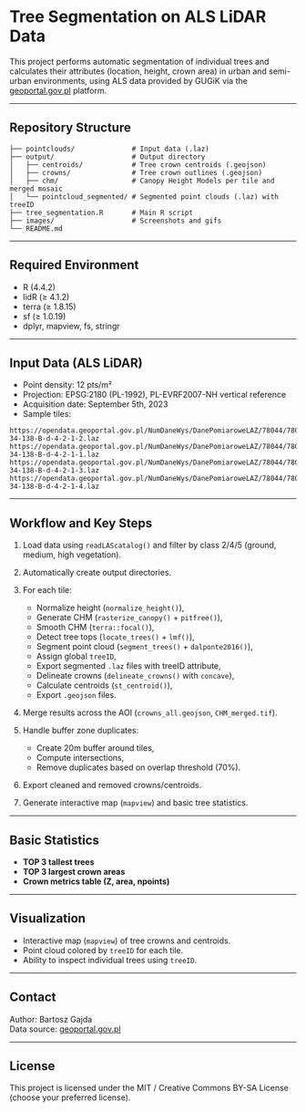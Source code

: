 # Tree Segmentation on ALS LiDAR Data

This project performs automatic segmentation of individual trees and calculates their attributes (location, height, crown area) in urban and semi-urban environments, using ALS data provided by GUGiK via the [geoportal.gov.pl](https://geoportal.gov.pl) platform.

---

## Repository Structure

```
├── pointclouds/              # Input data (.laz)
├── output/                   # Output directory
│   ├── centroids/            # Tree crown centroids (.geojson)
│   ├── crowns/               # Tree crown outlines (.geojson)
│   ├── chm/                  # Canopy Height Models per tile and merged mosaic
│   └── pointcloud_segmented/ # Segmented point clouds (.laz) with treeID
├── tree_segmentation.R       # Main R script
├── images/                   # Screenshots and gifs
└── README.md
```

---

## Required Environment

- R (4.4.2)
- lidR (≥ 4.1.2)
- terra (≥ 1.8.15)
- sf (≥ 1.0.19)
- dplyr, mapview, fs, stringr

---

## Input Data (ALS LiDAR)

- Point density: 12 pts/m²
- Projection: EPSG:2180 (PL-1992), PL-EVRF2007-NH vertical reference
- Acquisition date: September 5th, 2023
- Sample tiles:

```
https://opendata.geoportal.gov.pl/NumDaneWys/DanePomiaroweLAZ/78044/78044_1402254_N-34-138-B-d-4-2-1-2.laz
https://opendata.geoportal.gov.pl/NumDaneWys/DanePomiaroweLAZ/78044/78044_1402253_N-34-138-B-d-4-2-1-1.laz
https://opendata.geoportal.gov.pl/NumDaneWys/DanePomiaroweLAZ/78044/78044_1402255_N-34-138-B-d-4-2-1-3.laz
https://opendata.geoportal.gov.pl/NumDaneWys/DanePomiaroweLAZ/78044/78044_1402256_N-34-138-B-d-4-2-1-4.laz
```

---

## Workflow and Key Steps

1. Load data using `readLAScatalog()` and filter by class 2/4/5 (ground, medium, high vegetation).
2. Automatically create output directories.
3. For each tile:
   - Normalize height (`normalize_height()`),
   - Generate CHM (`rasterize_canopy()` + `pitfree()`),
   - Smooth CHM (`terra::focal()`),
   - Detect tree tops (`locate_trees()` + `lmf()`),
   - Segment point cloud (`segment_trees()` + `dalponte2016()`),
   - Assign global `treeID`,
   - Export segmented `.laz` files with treeID attribute,
   - Delineate crowns (`delineate_crowns()` with `concave`),
   - Calculate centroids (`st_centroid()`),
   - Export `.geojson` files.

4. Merge results across the AOI (`crowns_all.geojson`, `CHM_merged.tif`).
5. Handle buffer zone duplicates:
   - Create 20m buffer around tiles,
   - Compute intersections,
   - Remove duplicates based on overlap threshold (70%).
6. Export cleaned and removed crowns/centroids.
7. Generate interactive map (`mapview`) and basic tree statistics.

---

## Basic Statistics

- **TOP 3 tallest trees**
- **TOP 3 largest crown areas**
- **Crown metrics table (Z, area, npoints)**

---

## Visualization

- Interactive map (`mapview`) of tree crowns and centroids.
- Point cloud colored by `treeID` for each tile.
- Ability to inspect individual trees using `treeID`.

---

## Contact

Author: Bartosz Gajda  
Data source: [geoportal.gov.pl](https://geoportal.gov.pl)

---

## License

This project is licensed under the MIT / Creative Commons BY-SA License (choose your preferred license).

